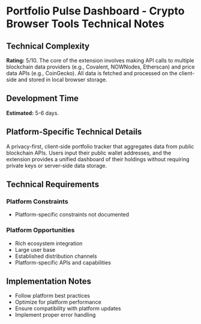 # Portfolio Pulse Dashboard - Crypto Browser Tools Technical Notes

## Technical Complexity
**Rating:** 5/10. The core of the extension involves making API calls to multiple blockchain data providers (e.g., Covalent, NOWNodes, Etherscan) and price data APIs (e.g., CoinGecko). All data is fetched and processed on the client-side and stored in local browser storage.

## Development Time
**Estimated:** 5-6 days.

## Platform-Specific Technical Details
A privacy-first, client-side portfolio tracker that aggregates data from public blockchain APIs. Users input their public wallet addresses, and the extension provides a unified dashboard of their holdings without requiring private keys or server-side data storage.

## Technical Requirements

### Platform Constraints
- Platform-specific constraints not documented

### Platform Opportunities
- Rich ecosystem integration
- Large user base
- Established distribution channels
- Platform-specific APIs and capabilities

## Implementation Notes
- Follow platform best practices
- Optimize for platform performance
- Ensure compatibility with platform updates
- Implement proper error handling
